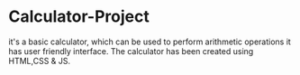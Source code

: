 # Calculator-Project
it's a basic calculator, which can be used to perform arithmetic operations it has user friendly interface.
The calculator has been created using HTML,CSS & JS.
